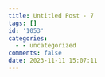 ```yaml
---
title: Untitled Post - 7
tags: []
id: '1053'
categories:
  - - uncategorized
comments: false
date: 2023-11-11 15:07:11
---
```

